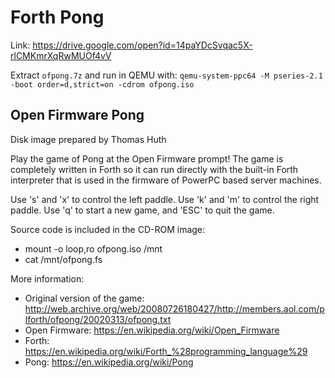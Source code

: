 # Forth Pong

Link: https://drive.google.com/open?id=14paYDcSvqac5X-rlCMKmrXqRwMUOf4vV

Extract `ofpong.7z` and run in QEMU with: `qemu-system-ppc64 -M pseries-2.1 -boot order=d,strict=on -cdrom ofpong.iso`

Open Firmware Pong
----------------------------------
Disk image prepared by Thomas Huth

Play the game of Pong at the Open Firmware prompt! The game is completely
written in Forth so it can run directly with the built-in Forth interpreter
that is used in the firmware of PowerPC based server machines.

Use 's' and 'x' to control the left paddle.
Use 'k' and 'm' to control the right paddle.
Use 'q' to start a new game, and 'ESC' to quit the game.

Source code is included in the CD-ROM image:
  - mount -o loop,ro ofpong.iso /mnt
  - cat /mnt/ofpong.fs

More information:
- Original version of the game:
  http://web.archive.org/web/20080726180427/http://members.aol.com/plforth/ofpong/20020313/ofpong.txt
- Open Firmware: https://en.wikipedia.org/wiki/Open_Firmware
- Forth: https://en.wikipedia.org/wiki/Forth_%28programming_language%29
- Pong: https://en.wikipedia.org/wiki/Pong
